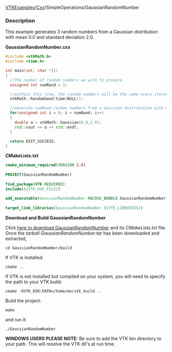 [VTKExamples](/home/)/[Cxx](/Cxx)/SimpleOperations/GaussianRandomNumber

### Description
This example generates 3 random numbers from a Gaussian distribution with mean 0.0 and standard deviation 2.0.

**GaussianRandomNumber.cxx**
```c++
#include <vtkMath.h>
#include <time.h>

int main(int, char *[])
{
  //The number of random numbers we wish to produce
  unsigned int numRand = 3;

  //without this line, the random numbers will be the same every iteration
  vtkMath::RandomSeed(time(NULL));

  //Generate numRand random numbers from a Gaussian distribution with mean 0.0 and standard deviation 2.0
  for(unsigned int i = 0; i < numRand; i++)
  {
    double a = vtkMath::Gaussian(0.0,2.0);
    std::cout << a << std::endl;
  }

  return EXIT_SUCCESS;
}
```
**CMakeLists.txt**
```cmake
cmake_minimum_required(VERSION 2.8)
 
PROJECT(GaussianRandomNumber)
 
find_package(VTK REQUIRED)
include(${VTK_USE_FILE})
 
add_executable(GaussianRandomNumber MACOSX_BUNDLE GaussianRandomNumber.cxx)
 
target_link_libraries(GaussianRandomNumber ${VTK_LIBRARIES})
```

**Download and Build GaussianRandomNumber**

Click [here to download GaussianRandomNumber](https://github.com/lorensen/VTKWikiExamplesTarballs/raw/master/GaussianRandomNumber.tar) and its *CMakeLists.txt* file.
Once the *tarball GaussianRandomNumber.tar* has been downloaded and extracted,
```
cd GaussianRandomNumber/build 
```
If VTK is installed:
```
cmake ..
```
If VTK is not installed but compiled on your system, you will need to specify the path to your VTK build:
```
cmake -DVTK_DIR:PATH=/home/me/vtk_build ..
```
Build the project:
```
make
```
and run it:
```
./GaussianRandomNumber
```
**WINDOWS USERS PLEASE NOTE:** Be sure to add the VTK bin directory to your path. This will resolve the VTK dll's at run time.

